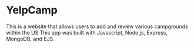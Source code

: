 # YelpCamp

This is a website that allows users to add and review various campgrounds within the US
This app was built with Javascript, Node.js, Express, MongoDB, and EJS.
